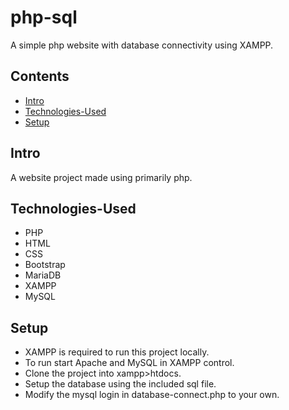 # php-sql

A simple php website with database connectivity using XAMPP.

## Contents
* [Intro](#intro)
* [Technologies-Used](#technologies-used)
* [Setup](#setup)

## Intro
A website project made using primarily php.

## Technologies-Used
- PHP
- HTML
- CSS
- Bootstrap
- MariaDB
- XAMPP
- MySQL

## Setup
- XAMPP is required to run this project locally.
- To run start Apache and MySQL in XAMPP control.
- Clone the project into xampp>htdocs.
- Setup the database using the included sql file.
- Modify the mysql login in database-connect.php to your own.
